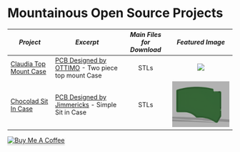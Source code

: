 # Mountainous Open Source Projects

| *Project* | *Excerpt* | *Main Files for Download* | *Featured Image* |
| --- | --- | :---: | :---: |
| [Claudia Top Mount Case](https://github.com/drewfowler/Drew...-Open-Source-Projects/tree/main/Claudia) | [PCB Designed by OTTIMO](https://github.com/subottimale/Claudia) - Two piece top mount Case | STLs | <img src="https://github.com/drewfowler/Mountainous-Open-Source-Projects/blob/main/Claudia/pics/claudia_render_front.png" width="350px" /> |
| [Chocolad Sit In Case](https://github.com/drewfowler/Drew...-Open-Source-Projects/tree/main/Chocolad) | [PCB Designed by Jimmericks](https://github.com/jimmerricks/chocolad) - Simple Sit in Case | STLs | <img src="https://github.com/drewfowler/Drew...-Open-Source-Projects/blob/main/Chocolad/pics/chocolad.png" width="350px" /> |

<a href="https://www.buymeacoffee.com/mountainous" target="_blank"><img src="https://www.buymeacoffee.com/assets/img/custom_images/orange_img.png" alt="Buy Me A Coffee" style="height: 41px !important;width: 174px !important;box-shadow: 0px 3px 2px 0px rgba(190, 190, 190, 0.5) !important;-webkit-box-shadow: 0px 3px 2px 0px rgba(190, 190, 190, 0.5) !important;" ></a>


